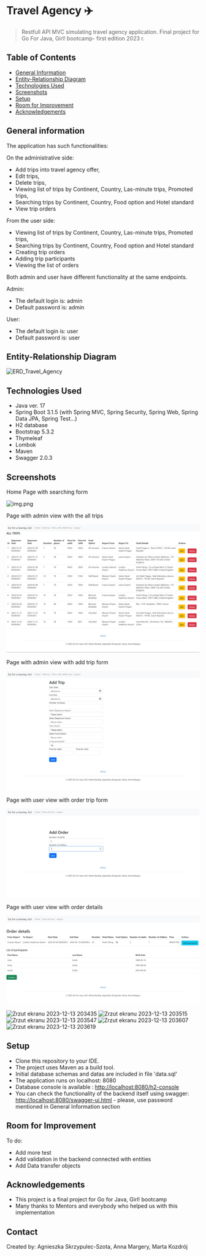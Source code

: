 # Travel Agency :airplane:
> Restfull API MVC simulating travel agency application.
> Final project for Go For Java, Girl! bootcamp- first edition 2023 r.

## Table of Contents
* [General Information](#general-information)
* [Entity-Relationship Diagram](#entity-relationship-diagram)
* [Technologies Used](#technologies-used)
* [Screenshots](#screenshots)
* [Setup](#setup)
* [Room for Improvement](#room-for-improvement)
* [Acknowledgements](#acknowledgements)


## General information
The application has such functionalities:

On the administrative side:
- Add trips into travel agency offer,
- Edit trips,
- Delete trips,
- Viewing list of trips by Continent, Country, Las-minute trips, Promoted trips,
- Searching trips by Continent, Country, Food option and Hotel standard
- View trip orders

From the user side:
- Viewing list of trips by Continent, Country, Las-minute trips, Promoted trips,
- Searching trips by Continent, Country, Food option and Hotel standard
- Creating trip orders
- Adding trip participants
- Viewing the list of orders

Both admin and user have different functionality at the same endpoints.

Admin:
- The default login is: admin
- Default password is: admin

User:
- The default login is: user
- Default password is: user

## Entity-Relationship Diagram

![ERD_Travel_Agency](https://github.com/mkozdroj/TravelAgency/assets/131193379/1a735358-bfa1-4021-8b4d-ac1593a81260)


## Technologies Used
- Java ver. 17
- Spring Boot 3.1.5 (with Spring MVC, Spring Security, Spring Web, Spring Data JPA, Spring Test...)
- H2 database
- Bootstrap 5.3.2
- Thymeleaf
- Lombok
- Maven
- Swagger 2.0.3


## Screenshots
Home Page with searching form 

![img.png](src%2Fmain%2Fresources%2Fstatic%2Fimg%2FReadme%2Fimg.png)

Page with admin view with the all trips

![img_1.png](src%2Fmain%2Fresources%2Fstatic%2Fimg%2FReadme%2Fimg_1.png)

Page with admin view with add trip form

![img_2.png](src%2Fmain%2Fresources%2Fstatic%2Fimg%2FReadme%2Fimg_2.png)

Page with user view with order trip form

![img_3.png](src%2Fmain%2Fresources%2Fstatic%2Fimg%2FReadme%2Fimg_3.png)

Page with user view with order details

![img_4.png](src%2Fmain%2Fresources%2Fstatic%2Fimg%2FReadme%2Fimg_4.png)


![Zrzut ekranu 2023-12-13 203435](https://github.com/mkozdroj/TravelAgency/assets/131193379/b24101df-c8cf-4480-89a8-12e94de4d8dd)
![Zrzut ekranu 2023-12-13 203515](https://github.com/mkozdroj/TravelAgency/assets/131193379/6a36391c-124b-414b-85e1-049b53cfc822)
![Zrzut ekranu 2023-12-13 203547](https://github.com/mkozdroj/TravelAgency/assets/131193379/d33d834c-2596-40d2-9bb1-e746f0a7be06)
![Zrzut ekranu 2023-12-13 203607](https://github.com/mkozdroj/TravelAgency/assets/131193379/a334222e-0a06-4e0a-969b-e0c3f9004e09)
![Zrzut ekranu 2023-12-13 203619](https://github.com/mkozdroj/TravelAgency/assets/131193379/fef07d60-d912-4365-baae-e4cd03fd12f8)



## Setup
- Clone this repository to your IDE.
- The project uses Maven as a build tool. 
- Initial database schemas and datas are included in file 'data.sql'
- The application runs on localhost: 8080 
- Database console is available : [http://localhost:8080/h2-console](url)
- You can check the functionality of the backend itself using swagger: [http://localhost:8080/swagger-ui.html](url) - please, use password mentioned in General Information section


## Room for Improvement
To do:
- Add more test
- Add validation in the backend connected with entities
- Add Data transfer objects


## Acknowledgements
- This project is a final project for Go for Java, Girl! bootcamp
- Many thanks to Mentors and everybody who helped us with this implementation


## Contact
Created by: Agnieszka Skrzypulec-Szota, Anna Margery, Marta Kozdrój
